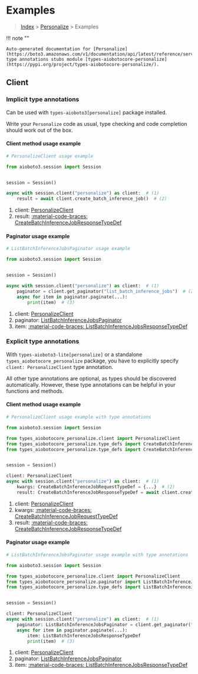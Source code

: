 # Examples

> [Index](../README.md) > [Personalize](./README.md) > Examples

!!! note ""

    Auto-generated documentation for [Personalize](https://boto3.amazonaws.com/v1/documentation/api/latest/reference/services/personalize.html#personalize)
    type annotations stubs module [types-aiobotocore-personalize](https://pypi.org/project/types-aiobotocore-personalize/).

## Client

### Implicit type annotations

Can be used with `types-aioboto3[personalize]` package installed.

Write your `Personalize` code as usual,
type checking and code completion should work out of the box.



#### Client method usage example

```python
# PersonalizeClient usage example

from aioboto3.session import Session


session = Session()

async with session.client("personalize") as client:  # (1)
    result = await client.create_batch_inference_job()  # (2)
```

1. client: [PersonalizeClient](./client.md)
2. result: [:material-code-braces: CreateBatchInferenceJobResponseTypeDef](./type_defs.md#createbatchinferencejobresponsetypedef)



#### Paginator usage example

```python
# ListBatchInferenceJobsPaginator usage example

from aioboto3.session import Session


session = Session()

async with session.client("personalize") as client:  # (1)
    paginator = client.get_paginator("list_batch_inference_jobs")  # (2)
    async for item in paginator.paginate(...):
        print(item)  # (3)
```

1. client: [PersonalizeClient](./client.md)
2. paginator: [ListBatchInferenceJobsPaginator](./paginators.md#listbatchinferencejobspaginator)
3. item: [:material-code-braces: ListBatchInferenceJobsResponseTypeDef](./type_defs.md#listbatchinferencejobsresponsetypedef)




### Explicit type annotations

With `types-aioboto3-lite[personalize]`
or a standalone `types_aiobotocore_personalize` package, you have to explicitly specify
`client: PersonalizeClient` type annotation.

All other type annotations are optional, as types should be discovered automatically.
However, these type annotations can be helpful in your functions and methods.


#### Client method usage example

```python
# PersonalizeClient usage example with type annotations

from aioboto3.session import Session

from types_aiobotocore_personalize.client import PersonalizeClient
from types_aiobotocore_personalize.type_defs import CreateBatchInferenceJobResponseTypeDef
from types_aiobotocore_personalize.type_defs import CreateBatchInferenceJobRequestTypeDef


session = Session()

client: PersonalizeClient
async with session.client("personalize") as client:  # (1)
    kwargs: CreateBatchInferenceJobRequestTypeDef = {...}  # (2)
    result: CreateBatchInferenceJobResponseTypeDef = await client.create_batch_inference_job(**kwargs)  # (3)
```

1. client: [PersonalizeClient](./client.md)
2. kwargs: [:material-code-braces: CreateBatchInferenceJobRequestTypeDef](./type_defs.md#createbatchinferencejobrequesttypedef)
3. result: [:material-code-braces: CreateBatchInferenceJobResponseTypeDef](./type_defs.md#createbatchinferencejobresponsetypedef)



#### Paginator usage example

```python
# ListBatchInferenceJobsPaginator usage example with type annotations

from aioboto3.session import Session

from types_aiobotocore_personalize.client import PersonalizeClient
from types_aiobotocore_personalize.paginator import ListBatchInferenceJobsPaginator
from types_aiobotocore_personalize.type_defs import ListBatchInferenceJobsResponseTypeDef


session = Session()

client: PersonalizeClient
async with session.client("personalize") as client:  # (1)
    paginator: ListBatchInferenceJobsPaginator = client.get_paginator("list_batch_inference_jobs")  # (2)
    async for item in paginator.paginate(...):
        item: ListBatchInferenceJobsResponseTypeDef
        print(item)  # (3)
```

1. client: [PersonalizeClient](./client.md)
2. paginator: [ListBatchInferenceJobsPaginator](./paginators.md#listbatchinferencejobspaginator)
3. item: [:material-code-braces: ListBatchInferenceJobsResponseTypeDef](./type_defs.md#listbatchinferencejobsresponsetypedef)




